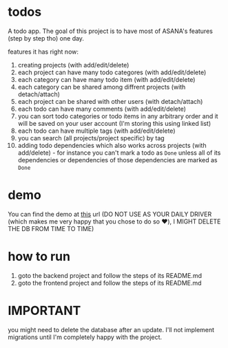 # todos
A todo app. The goal of this project is to have most of ASANA's features (step by step tho)
one day.

features it has right now:
  1. creating projects (with add/edit/delete)
  2. each project can have many todo categores (with add/edit/delete)
  3. each category can have many todo item (with add/edit/delete)
  4. each category can be shared among diffrent projects (with detach/attach)
  5. each project can be shared with other users (with detach/attach)
  6. each todo can have many comments (with add/edit/delete)
  7. you can sort todo categories or todo items in any arbitrary order and it will be saved on your user account (I'm storing this using linked list)
  8. each todo can have multiple tags (with add/edit/delete)
  9. you can search (all projects/project specific) by tag
  10. adding todo dependencies which also works across projects (with add/delete) - for instance you can't mark a todo as `Done` unless all of its dependencies or dependencies of those dependencies are marked as `Done`

# demo
You can find the demo at [this](https://todos-web-ten.vercel.app) url (DO NOT USE AS YOUR DAILY DRIVER (which makes me very happy that you chose to do so ❤️), I MIGHT DELETE THE DB FROM TIME TO TIME)

# how to run
  1. goto the backend project and follow the steps of its README.md
  2. goto the frontend project and follow the steps of its README.md

# IMPORTANT
you might need to delete the database after an update. I'll not implement migrations until I'm completely happy with the project.
